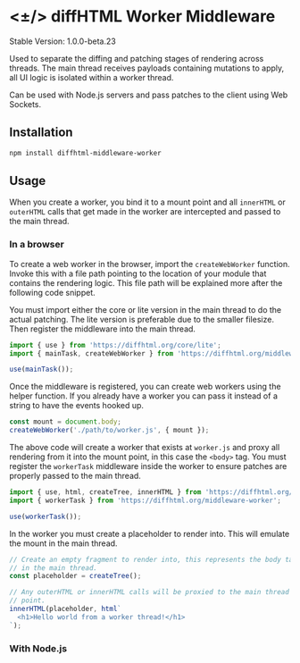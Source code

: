 # <±/> diffHTML Worker Middleware

Stable Version: 1.0.0-beta.23

Used to separate the diffing and patching stages of rendering across threads.
The main thread receives payloads containing mutations to apply, all UI logic
is isolated within a worker thread.

Can be used with Node.js servers and pass patches to the client using Web
Sockets.

## Installation

``` sh
npm install diffhtml-middleware-worker
```

## Usage

When you create a worker, you bind it to a mount point and all `innerHTML` or
`outerHTML` calls that get made in the worker are intercepted and passed to the
main thread.

### In a browser

To create a web worker in the browser, import the `createWebWorker` function.
Invoke this with a file path pointing to the location of your module that
contains the rendering logic. This file path will be explained more after the
following code snippet.

You must import either the core or lite version in the main thread to do the
actual patching. The lite version is preferable due to the smaller filesize.
Then register the middleware into the main thread.

```js
import { use } from 'https://diffhtml.org/core/lite';
import { mainTask, createWebWorker } from 'https://diffhtml.org/middleware-worker';

use(mainTask());
```

Once the middleware is registered, you can create web workers using the helper
function. If you already have a worker you can pass it instead of a string to
have the events hooked up.

```js
const mount = document.body;
createWebWorker('./path/to/worker.js', { mount });
```

The above code will create a worker that exists at `worker.js` and proxy all
rendering from it into the mount point, in this case the `<body>` tag. You
must register the `workerTask` middleware inside the worker to ensure patches
are properly passed to the main thread.

```js
import { use, html, createTree, innerHTML } from 'https://diffhtml.org/core';
import { workerTask } from 'https://diffhtml.org/middleware-worker';

use(workerTask());
```

In the worker you must create a placeholder to render into. This will
emulate the mount in the main thread.

```js
// Create an empty fragment to render into, this represents the body tag
// in the main thread.
const placeholder = createTree();

// Any outerHTML or innerHTML calls will be proxied to the main thread mount
// point.
innerHTML(placeholder, html`
  <h1>Hello world from a worker thread!</h1>
`);
```

### With Node.js


